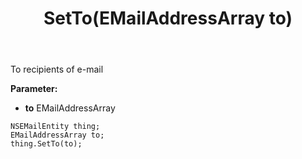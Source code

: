 ﻿---
uid: crmscript_ref_NSEMailEntity_SetTo
title: SetTo(EMailAddressArray to)
intellisense: NSEMailEntity.SetTo
keywords: NSEMailEntity, GetTo
so.topic: reference
---

To recipients of e-mail

**Parameter:** 
 - **to** EMailAddressArray

```crmscript
NSEMailEntity thing;
EMailAddressArray to;
thing.SetTo(to);
```

